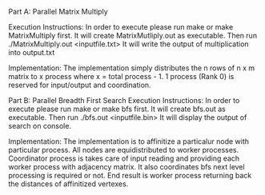 
Part A: Parallel Matrix Multiply

Execution Instructions:
    In order to execute please run make or make MatrixMultiply first.
    It will create MatrixMutliply.out as executable.
    Then run ./MatrixMultiply.out <inputfile.txt>
    It will write the output of multiplication into output.txt

Implementation:
    The implementation simply distributes the n rows of n x m matrix to x process where x = total process - 1.
    1 process (Rank 0) is reserved for input/output and coordination.


Part B: Parallel Breadth First Search
Execution Instructions:
    In order to execute please run make or make bfs first.
    It will create bfs.out as executable.
    Then run ./bfs.out <inputfile.bin> <node to search>
    It will display the output of search on console.

Implementation:
    The implementation is to affinitize a particalur node with particular process. All nodes are equidistributed to worker processes. 
    Coordinator process is takes care of input reading and providing each worker process with adjacency matrix. 
    It also coordinates bfs next level processing is required or not.
    End result is worker process returning back the distances of affinitized vertexes.
